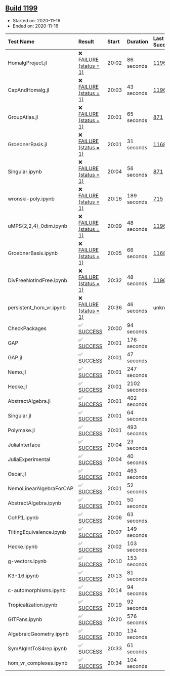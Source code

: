 ## [Build 1199](https://oscarci.mathematik.uni-kl.de/job/oscar-stable/1199/)

* Started on: 2020-11-16
* Ended on: 2020-11-16

| Test Name    | Result | Start | Duration | Last Success | First Failure |
|:-------------|:-------|:------|:---------|:-------------|:--------------|
| HomalgProject.jl | ❌ [FAILURE (status = 1)](https://oscarci.mathematik.uni-kl.de/job/oscar-stable/1199/artifact/logs/build-1199/HomalgProject.jl.log) | 20:02 | 86 seconds | [1196](https://oscarci.mathematik.uni-kl.de/job/oscar-stable/1196/) | [1197](https://oscarci.mathematik.uni-kl.de/job/oscar-stable/1197/) |
| CapAndHomalg.jl | ❌ [FAILURE (status = 1)](https://oscarci.mathematik.uni-kl.de/job/oscar-stable/1199/artifact/logs/build-1199/CapAndHomalg.jl.log) | 20:03 | 43 seconds | [1196](https://oscarci.mathematik.uni-kl.de/job/oscar-stable/1196/) | [1197](https://oscarci.mathematik.uni-kl.de/job/oscar-stable/1197/) |
| GroupAtlas.jl | ❌ [FAILURE (status = 1)](https://oscarci.mathematik.uni-kl.de/job/oscar-stable/1199/artifact/logs/build-1199/GroupAtlas.jl.log) | 20:01 | 65 seconds | [871](https://oscarci.mathematik.uni-kl.de/job/oscar-stable/871/) | [872](https://oscarci.mathematik.uni-kl.de/job/oscar-stable/872/) |
| GroebnerBasis.jl | ❌ [FAILURE (status = 1)](https://oscarci.mathematik.uni-kl.de/job/oscar-stable/1199/artifact/logs/build-1199/GroebnerBasis.jl.log) | 20:01 | 31 seconds | [1168](https://oscarci.mathematik.uni-kl.de/job/oscar-stable/1168/) | [1169](https://oscarci.mathematik.uni-kl.de/job/oscar-stable/1169/) |
| Singular.ipynb | ❌ [FAILURE (status = 1)](https://oscarci.mathematik.uni-kl.de/job/oscar-stable/1199/artifact/logs/build-1199/Singular.ipynb.log) | 20:04 | 56 seconds | [871](https://oscarci.mathematik.uni-kl.de/job/oscar-stable/871/) | [872](https://oscarci.mathematik.uni-kl.de/job/oscar-stable/872/) |
| wronski-poly.ipynb | ❌ [FAILURE (status = 1)](https://oscarci.mathematik.uni-kl.de/job/oscar-stable/1199/artifact/logs/build-1199/wronski-poly.ipynb.log) | 20:16 | 189 seconds | [715](https://oscarci.mathematik.uni-kl.de/job/oscar-stable/715/) | [716](https://oscarci.mathematik.uni-kl.de/job/oscar-stable/716/) |
| uMPS(2,2,4)_0dim.ipynb | ❌ [FAILURE (status = 1)](https://oscarci.mathematik.uni-kl.de/job/oscar-stable/1199/artifact/logs/build-1199/uMPS-2-2-4-_0dim.ipynb.log) | 20:09 | 48 seconds | [1196](https://oscarci.mathematik.uni-kl.de/job/oscar-stable/1196/) | [1197](https://oscarci.mathematik.uni-kl.de/job/oscar-stable/1197/) |
| GroebnerBasis.ipynb | ❌ [FAILURE (status = 1)](https://oscarci.mathematik.uni-kl.de/job/oscar-stable/1199/artifact/logs/build-1199/GroebnerBasis.ipynb.log) | 20:05 | 66 seconds | [1168](https://oscarci.mathematik.uni-kl.de/job/oscar-stable/1168/) | [1169](https://oscarci.mathematik.uni-kl.de/job/oscar-stable/1169/) |
| DivFreeNotIndFree.ipynb | ❌ [FAILURE (status = 1)](https://oscarci.mathematik.uni-kl.de/job/oscar-stable/1199/artifact/logs/build-1199/DivFreeNotIndFree.ipynb.log) | 20:32 | 48 seconds | [1196](https://oscarci.mathematik.uni-kl.de/job/oscar-stable/1196/) | [1197](https://oscarci.mathematik.uni-kl.de/job/oscar-stable/1197/) |
| persistent_hom_vr.ipynb | ❌ [FAILURE (status = 1)](https://oscarci.mathematik.uni-kl.de/job/oscar-stable/1199/artifact/logs/build-1199/persistent_hom_vr.ipynb.log) | 20:36 | 46 seconds | unknown | unknown |
| CheckPackages | ✅ [SUCCESS](https://oscarci.mathematik.uni-kl.de/job/oscar-stable/1199/artifact/logs/build-1199/CheckPackages.log) | 20:00 | 94 seconds |  |  |
| GAP | ✅ [SUCCESS](https://oscarci.mathematik.uni-kl.de/job/oscar-stable/1199/artifact/logs/build-1199/GAP.log) | 20:01 | 176 seconds |  |  |
| GAP.jl | ✅ [SUCCESS](https://oscarci.mathematik.uni-kl.de/job/oscar-stable/1199/artifact/logs/build-1199/GAP.jl.log) | 20:01 | 47 seconds |  |  |
| Nemo.jl | ✅ [SUCCESS](https://oscarci.mathematik.uni-kl.de/job/oscar-stable/1199/artifact/logs/build-1199/Nemo.jl.log) | 20:01 | 247 seconds |  |  |
| Hecke.jl | ✅ [SUCCESS](https://oscarci.mathematik.uni-kl.de/job/oscar-stable/1199/artifact/logs/build-1199/Hecke.jl.log) | 20:01 | 2102 seconds |  |  |
| AbstractAlgebra.jl | ✅ [SUCCESS](https://oscarci.mathematik.uni-kl.de/job/oscar-stable/1199/artifact/logs/build-1199/AbstractAlgebra.jl.log) | 20:01 | 402 seconds |  |  |
| Singular.jl | ✅ [SUCCESS](https://oscarci.mathematik.uni-kl.de/job/oscar-stable/1199/artifact/logs/build-1199/Singular.jl.log) | 20:01 | 64 seconds |  |  |
| Polymake.jl | ✅ [SUCCESS](https://oscarci.mathematik.uni-kl.de/job/oscar-stable/1199/artifact/logs/build-1199/Polymake.jl.log) | 20:01 | 493 seconds |  |  |
| JuliaInterface | ✅ [SUCCESS](https://oscarci.mathematik.uni-kl.de/job/oscar-stable/1199/artifact/logs/build-1199/JuliaInterface.log) | 20:04 | 23 seconds |  |  |
| JuliaExperimental | ✅ [SUCCESS](https://oscarci.mathematik.uni-kl.de/job/oscar-stable/1199/artifact/logs/build-1199/JuliaExperimental.log) | 20:04 | 40 seconds |  |  |
| Oscar.jl | ✅ [SUCCESS](https://oscarci.mathematik.uni-kl.de/job/oscar-stable/1199/artifact/logs/build-1199/Oscar.jl.log) | 20:01 | 463 seconds |  |  |
| NemoLinearAlgebraForCAP | ✅ [SUCCESS](https://oscarci.mathematik.uni-kl.de/job/oscar-stable/1199/artifact/logs/build-1199/NemoLinearAlgebraForCAP.log) | 20:01 | 52 seconds |  |  |
| AbstractAlgebra.ipynb | ✅ [SUCCESS](https://oscarci.mathematik.uni-kl.de/job/oscar-stable/1199/artifact/logs/build-1199/AbstractAlgebra.ipynb.log) | 20:01 | 50 seconds |  |  |
| CohP1.ipynb | ✅ [SUCCESS](https://oscarci.mathematik.uni-kl.de/job/oscar-stable/1199/artifact/logs/build-1199/CohP1.ipynb.log) | 20:06 | 63 seconds |  |  |
| TiltingEquivalence.ipynb | ✅ [SUCCESS](https://oscarci.mathematik.uni-kl.de/job/oscar-stable/1199/artifact/logs/build-1199/TiltingEquivalence.ipynb.log) | 20:07 | 149 seconds |  |  |
| Hecke.ipynb | ✅ [SUCCESS](https://oscarci.mathematik.uni-kl.de/job/oscar-stable/1199/artifact/logs/build-1199/Hecke.ipynb.log) | 20:02 | 103 seconds |  |  |
| g-vectors.ipynb | ✅ [SUCCESS](https://oscarci.mathematik.uni-kl.de/job/oscar-stable/1199/artifact/logs/build-1199/g-vectors.ipynb.log) | 20:10 | 153 seconds |  |  |
| K3-16.ipynb | ✅ [SUCCESS](https://oscarci.mathematik.uni-kl.de/job/oscar-stable/1199/artifact/logs/build-1199/K3-16.ipynb.log) | 20:13 | 81 seconds |  |  |
| c-automorphisms.ipynb | ✅ [SUCCESS](https://oscarci.mathematik.uni-kl.de/job/oscar-stable/1199/artifact/logs/build-1199/c-automorphisms.ipynb.log) | 20:14 | 94 seconds |  |  |
| Tropicalization.ipynb | ✅ [SUCCESS](https://oscarci.mathematik.uni-kl.de/job/oscar-stable/1199/artifact/logs/build-1199/Tropicalization.ipynb.log) | 20:19 | 92 seconds |  |  |
| GITFans.ipynb | ✅ [SUCCESS](https://oscarci.mathematik.uni-kl.de/job/oscar-stable/1199/artifact/logs/build-1199/GITFans.ipynb.log) | 20:20 | 576 seconds |  |  |
| AlgebraicGeometry.ipynb | ✅ [SUCCESS](https://oscarci.mathematik.uni-kl.de/job/oscar-stable/1199/artifact/logs/build-1199/AlgebraicGeometry.ipynb.log) | 20:30 | 134 seconds |  |  |
| SymAlgIntToS4rep.ipynb | ✅ [SUCCESS](https://oscarci.mathematik.uni-kl.de/job/oscar-stable/1199/artifact/logs/build-1199/SymAlgIntToS4rep.ipynb.log) | 20:33 | 61 seconds |  |  |
| hom_vr_complexes.ipynb | ✅ [SUCCESS](https://oscarci.mathematik.uni-kl.de/job/oscar-stable/1199/artifact/logs/build-1199/hom_vr_complexes.ipynb.log) | 20:34 | 104 seconds |  |  |
